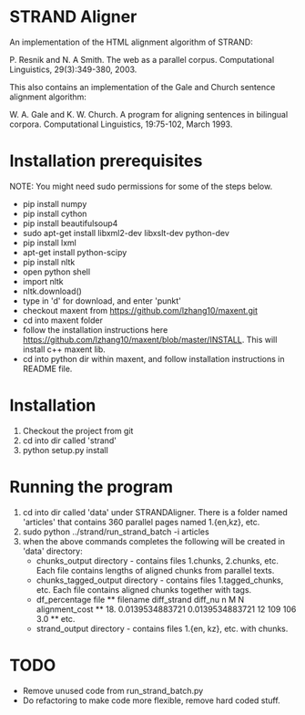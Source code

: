# STRAND Aligner

An implementation of the HTML alignment algorithm of STRAND:

P. Resnik and N. A Smith. The web as a parallel corpus. Computational
Linguistics, 29(3):349-380, 2003.

This also contains an implementation of the Gale and Church sentence alignment
algorithm:

W. A. Gale and K. W. Church. A program for aligning sentences in
bilingual corpora. Computational Linguistics, 19:75-102, March 1993.


# Installation prerequisites
NOTE: You might need sudo permissions for some of the steps below.

* pip install numpy
* pip install cython
* pip install beautifulsoup4
* sudo apt-get install libxml2-dev libxslt-dev python-dev
* pip install lxml
* apt-get install python-scipy
* pip install nltk
* open python shell
* import nltk
* nltk.download()
* type in 'd' for download, and enter 'punkt'
* checkout maxent from https://github.com/lzhang10/maxent.git
* cd into maxent folder
* follow the installation instructions here https://github.com/lzhang10/maxent/blob/master/INSTALL.
   This will install c++ maxent lib.
* cd into python dir within maxent, and follow installation instructions in README file.

# Installation
1. Checkout the project from git
2. cd into dir called 'strand'
3. python setup.py install

# Running the program
1. cd into dir called 'data' under STRANDAligner. There is a folder named 'articles' that contains 360 parallel pages named 1.{en,kz}, etc.
2. sudo python ../strand/run_strand_batch -i articles
3. when the above commands completes the following will be created in 'data' directory:
	* chunks_output directory - contains files 1.chunks, 2.chunks, etc. Each file contains lengths of aligned chunks from parallel texts.
	* chunks_tagged_output directory - contains files 1.tagged_chunks, etc. Each file contains aligned chunks together with tags.
	* df_percentage file
		** filename diff_strand diff_nu n M N alignment_cost
		** 18. 0.0139534883721 0.0139534883721 12 109 106 3.0
		** etc.
	* strand_output directory - contains files 1.{en, kz}, etc. with chunks.

# TODO
* Remove unused code from run_strand_batch.py
* Do refactoring to make code more flexible, remove hard coded stuff.

	
